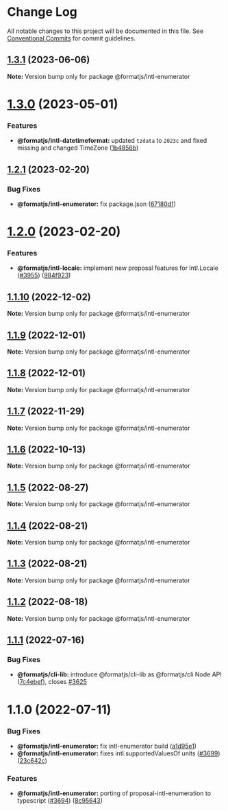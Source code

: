 # Change Log

All notable changes to this project will be documented in this file.
See [Conventional Commits](https://conventionalcommits.org) for commit guidelines.

## [1.3.1](https://github.com/formatjs/formatjs/compare/@formatjs/intl-enumerator@1.3.0...@formatjs/intl-enumerator@1.3.1) (2023-06-06)

**Note:** Version bump only for package @formatjs/intl-enumerator

# [1.3.0](https://github.com/formatjs/formatjs/compare/@formatjs/intl-enumerator@1.2.1...@formatjs/intl-enumerator@1.3.0) (2023-05-01)

### Features

* **@formatjs/intl-datetimeformat:** updated `tzdata` to `2023c` and fixed missing and changed TimeZone ([1b4856b](https://github.com/formatjs/formatjs/commit/1b4856b11c32c6ac99aa8795ee487c92b4d9d9c9))

## [1.2.1](https://github.com/formatjs/formatjs/compare/@formatjs/intl-enumerator@1.2.0...@formatjs/intl-enumerator@1.2.1) (2023-02-20)

### Bug Fixes

* **@formatjs/intl-enumerator:** fix package.json ([67180d1](https://github.com/formatjs/formatjs/commit/67180d11f09c62005b1fd1f6b3d59f3af005a785))

# [1.2.0](https://github.com/formatjs/formatjs/compare/@formatjs/intl-enumerator@1.1.10...@formatjs/intl-enumerator@1.2.0) (2023-02-20)

### Features

* **@formatjs/intl-locale:** implement new proposal features for Intl.Locale ([#3955](https://github.com/formatjs/formatjs/issues/3955)) ([984f923](https://github.com/formatjs/formatjs/commit/984f923f298c578d7c138ca5ad9f12965d73a7d0))

## [1.1.10](https://github.com/formatjs/formatjs/compare/@formatjs/intl-enumerator@1.1.9...@formatjs/intl-enumerator@1.1.10) (2022-12-02)

**Note:** Version bump only for package @formatjs/intl-enumerator

## [1.1.9](https://github.com/formatjs/formatjs/compare/@formatjs/intl-enumerator@1.1.7...@formatjs/intl-enumerator@1.1.9) (2022-12-01)

**Note:** Version bump only for package @formatjs/intl-enumerator

## [1.1.8](https://github.com/formatjs/formatjs/compare/@formatjs/intl-enumerator@1.1.7...@formatjs/intl-enumerator@1.1.8) (2022-12-01)

**Note:** Version bump only for package @formatjs/intl-enumerator

## [1.1.7](https://github.com/formatjs/formatjs/compare/@formatjs/intl-enumerator@1.1.6...@formatjs/intl-enumerator@1.1.7) (2022-11-29)

**Note:** Version bump only for package @formatjs/intl-enumerator

## [1.1.6](https://github.com/formatjs/formatjs/compare/@formatjs/intl-enumerator@1.1.5...@formatjs/intl-enumerator@1.1.6) (2022-10-13)

**Note:** Version bump only for package @formatjs/intl-enumerator

## [1.1.5](https://github.com/formatjs/formatjs/compare/@formatjs/intl-enumerator@1.1.4...@formatjs/intl-enumerator@1.1.5) (2022-08-27)

**Note:** Version bump only for package @formatjs/intl-enumerator

## [1.1.4](https://github.com/formatjs/formatjs/compare/@formatjs/intl-enumerator@1.1.3...@formatjs/intl-enumerator@1.1.4) (2022-08-21)

**Note:** Version bump only for package @formatjs/intl-enumerator

## [1.1.3](https://github.com/formatjs/formatjs/compare/@formatjs/intl-enumerator@1.1.2...@formatjs/intl-enumerator@1.1.3) (2022-08-21)

**Note:** Version bump only for package @formatjs/intl-enumerator

## [1.1.2](https://github.com/formatjs/formatjs/compare/@formatjs/intl-enumerator@1.1.1...@formatjs/intl-enumerator@1.1.2) (2022-08-18)

**Note:** Version bump only for package @formatjs/intl-enumerator

## [1.1.1](https://github.com/formatjs/formatjs/compare/@formatjs/intl-enumerator@1.1.0...@formatjs/intl-enumerator@1.1.1) (2022-07-16)

### Bug Fixes

* **@formatjs/cli-lib:** introduce @formatjs/cli-lib as @formatjs/cli Node API ([7c4ebef](https://github.com/formatjs/formatjs/commit/7c4ebef00a6ac2a197b5007e328306bc8e00b445)), closes [#3625](https://github.com/formatjs/formatjs/issues/3625)

# 1.1.0 (2022-07-11)

### Bug Fixes

* **@formatjs/intl-enumerator:** fix intl-enumerator build ([a1d95e1](https://github.com/formatjs/formatjs/commit/a1d95e13e21fddf8f13475254daf13d86dd34b6a))
* **@formatjs/intl-enumerator:** fixes intl.supportedValuesOf units ([#3699](https://github.com/formatjs/formatjs/issues/3699)) ([23c642c](https://github.com/formatjs/formatjs/commit/23c642c31996f6cbad59b374d59b5bb54d5dc6a2))

### Features

* **@formatjs/intl-enumerator:** porting of proposal-intl-enumeration to typescript ([#3694](https://github.com/formatjs/formatjs/issues/3694)) ([8c95643](https://github.com/formatjs/formatjs/commit/8c95643ca3128f4e0d0c4cd196dd8773467f7db8))
